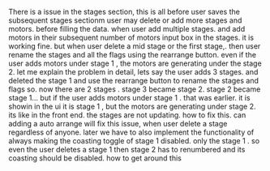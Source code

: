 There is a issue in the stages section, this is all before user saves the subsequent stages sectionm user may delete or add more stages and motors. before filling the data. when user add multiple stages. and add motors in their subsequent number of motors input box in the stages. it is working fine.
but when user delete a mid stage or the first stage,. then user rename the stages and all the flags using the rearrange button. even if the user adds motors under stage 1 , the motors are generating under the stage 2.
let me explain the problem in detail, lets say the user adds 3 stages.
and deleted the stage 1 and use the rearrange button to rename the stages and flags so. now there are 2 stages . stage 3 became stage 2. stage 2 became stage 1... but if the user adds motors under stage 1 . that was earlier. it is showin in the ui it is stage 1 , but the motors are generating under stage 2. its like in the front end. the stages are not updating. how to fix this. can adding a auto arrange will fix this issue, when user delete a stage regardless of anyone. later we have to also implement the functionality of always making the coasting toggle of stage 1 disabled. only the stage 1 . so even the user deletes a stage 1 then stage 2 has to renumbered and its coasting should be disabled. how to get around this
